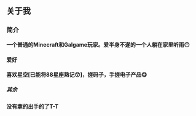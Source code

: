 ## **关于我**
### 简介 
**一个普通的Minecraft和Galgame玩家。爱半身不遂的一个人躺在家里听雨😶**

#### 爱好
**喜欢星空[已能将88星座熟记😙]，搓码子，手搓电子产品😋**

##### 其余
**没有拿的出手的了T-T**
